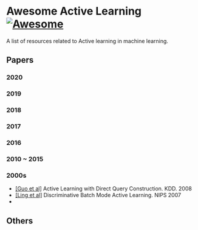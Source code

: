 # Awesome Active Learning [![Awesome](../assets/images/README/badge.svg)](https://awesome.re)

A list of resources related to Active learning in machine learning.



## Papers

### 2020

### 2019

### 2018

### 2017

### 2016

### 2010 ~ 2015

### 2000s

* [[Guo et al]](https://papers.nips.cc/paper/3295-discriminative-batch-mode-active-learning.pdf) Active Learning with Direct Query Construction. KDD. 2008
* [[Ling et al]](https://dl.acm.org/doi/10.1145/1401890.1401950) Discriminative Batch Mode Active Learning. NIPS 2007
* 



## Others


